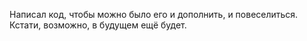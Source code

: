 Написал код, чтобы можно было его и дополнить, и повеселиться. Кстати, возможно, в будущем ещё будет.

